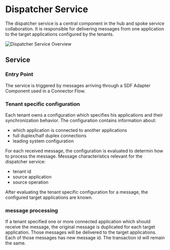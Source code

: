 # Dispatcher Service

The dispatcher service is a central component in the hub and spoke service collaboration. 
It is responsible for delivering messages from one application to the target applications configured by the tenants.

![Dispatcher Service Overview](https://github.com/openintegrationhub/openintegrationhub/blob/dispatcher/Assets/component_dispatcher_0.1.png)

## Service
### Entry Point

The service is triggered by messages arriving through a SDF Adapter Component used in a Connector Flow. 

### Tenant specific configuration

Each tenant owns a configuration which specifies his applications and their synchronization behavior.
The configuration contains information about:
* which application is connected to another applications
* full duplex/half duplex connections
* leading system configuration

For each received message, the configuration is evaluated to determin how to process the message. 
Message characteristics relevant for the dispatcher service:
* tenant id
* source application
* source operation

After evaluating the tenant specific configuration for a message, the configured target applications are known.

### message processing

If a tenant specified one or more connected application which should receive the message, the original message is duplicated for each target application. Those messages will be delivered to the target applications.
Each of those messages has new message id. The transaction id will remain the same.
